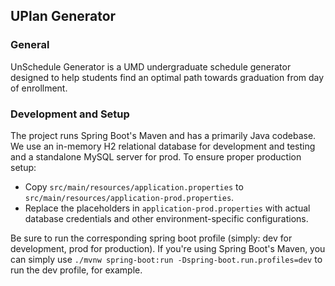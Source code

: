 ## UPlan Generator
### General
UnSchedule Generator is a UMD undergraduate schedule generator designed to help students find an optimal path towards graduation from
day of enrollment.

### Development and Setup
The project runs Spring Boot's Maven and has a primarily Java codebase.
We use an in-memory H2 relational database for development and testing and a standalone MySQL server for prod. To ensure proper production setup:
- Copy `src/main/resources/application.properties` to `src/main/resources/application-prod.properties`.
- Replace the placeholders in `application-prod.properties` with actual database credentials and other environment-specific configurations.

Be sure to run the corresponding spring boot profile (simply: dev for development, prod for production). If you're using Spring Boot's Maven, you can simply use `./mvnw spring-boot:run -Dspring-boot.run.profiles=dev` to run the dev profile, for example.